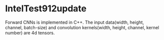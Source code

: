 # IntelTest912update
Forward CNNs is implemented in C++. The input data(width, height, channel, batch-size) and convolution kernels(width, height, channel, kernel number) are 4d tensors.
